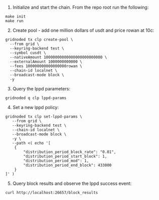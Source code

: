 1. Initialize and start the chain. From the repo root run the following:

```
make init
make run
```

2. Create pool - add one million dollars of usdt and price rowan at 10c:

```
gridnoded tx clp create-pool \
  --from grid \
  --keyring-backend test \
  --symbol cusdt \
  --nativeAmount 10000000000000000000000000 \
  --externalAmount 1000000000000 \
  --fees 100000000000000000rowan \
  --chain-id localnet \
  --broadcast-mode block \
  -y
```

3. Query the lppd parameters:

```
gridnoded q clp lppd-params
```

4. Set a new lppd policy:

```
gridnoded tx clp set-lppd-params \
   --from grid \
   --keyring-backend test \
   --chain-id localnet \
   --broadcast-mode block \
   -y \
   --path <( echo '[
    {
        "distribution_period_block_rate": "0.01",
        "distribution_period_start_block": 1,
        "distribution_period_mod": 1,
        "distribution_period_end_block": 433000
    }
]' )
```

5. Query block results and observe the lppd success event:

```
curl http://localhost:26657/block_results
```
